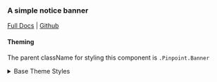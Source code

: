 ### A simple notice banner

[Full Docs](https://react.preview.pinpoint.com/?path=/docs/components-banner) | [Github](https://github.com/pinpt/react/tree/master/src/components/Banner)

#### Theming

The parent className for styling this component is `.Pinpoint.Banner`

<details>
	<summary>Base Theme Styles</summary>

```css
.Pinpoint.Banner.wrapper {
	width: 100%;
	display: flex;
	align-items: center;
	justify-content: center;
	padding: 1rem;
	background-color: rgb(245, 158, 11);
	color: rgb(120, 53, 15);
}

.Pinpoint.Banner .inner {
	display: flex;
	align-items: center;
	flex-direction: row;
	width: 100%;
	max-width: 80rem;
}

.Pinpoint.Banner.icon {
	margin-right: 0.5rem;
	width: 1rem;
	height: 1rem;
}
```

</details>

